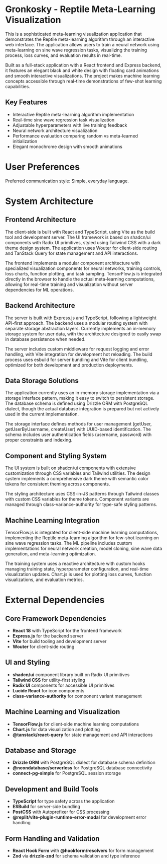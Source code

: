 # Gronkosky - Reptile Meta-Learning Visualization

This is a sophisticated meta-learning visualization application that demonstrates the Reptile meta-learning algorithm through an interactive web interface. The application allows users to train a neural network using meta-learning on sine wave regression tasks, visualizing the training process, loss curves, and evaluation results in real-time. 

Built as a full-stack application with a React frontend and Express backend, it features an elegant black and white design with floating card animations and smooth interactive visualizations. The project makes machine learning concepts accessible through real-time demonstrations of few-shot learning capabilities.

## Key Features
- Interactive Reptile meta-learning algorithm implementation
- Real-time sine wave regression task visualization
- Adjustable hyperparameters with live training feedback
- Neural network architecture visualization
- Performance evaluation comparing random vs meta-learned initialization
- Elegant monochrome design with smooth animations

# User Preferences

Preferred communication style: Simple, everyday language.

# System Architecture

## Frontend Architecture
The client-side is built with React and TypeScript, using Vite as the build tool and development server. The UI framework is based on shadcn/ui components with Radix UI primitives, styled using Tailwind CSS with a dark theme design system. The application uses Wouter for client-side routing and TanStack Query for state management and API interactions.

The frontend implements a modular component architecture with specialized visualization components for neural networks, training controls, loss charts, function plotting, and task sampling. TensorFlow.js is integrated directly in the browser to handle the actual meta-learning computations, allowing for real-time training and visualization without server dependencies for ML operations.

## Backend Architecture
The server is built with Express.js and TypeScript, following a lightweight API-first approach. The backend uses a modular routing system with separate storage abstraction layers. Currently implements an in-memory storage system for user data, with the architecture designed to easily swap in database persistence when needed.

The server includes custom middleware for request logging and error handling, with Vite integration for development hot reloading. The build process uses esbuild for server bundling and Vite for client bundling, optimized for both development and production deployments.

## Data Storage Solutions
The application currently uses an in-memory storage implementation via a storage interface pattern, making it easy to switch to persistent storage. The database schema is defined using Drizzle ORM with PostgreSQL dialect, though the actual database integration is prepared but not actively used in the current implementation.

The storage interface defines methods for user management (getUser, getUserByUsername, createUser) with UUID-based identification. The schema includes user authentication fields (username, password) with proper constraints and indexing.

## Component and Styling System
The UI system is built on shadcn/ui components with extensive customization through CSS variables and Tailwind utilities. The design system implements a comprehensive dark theme with semantic color tokens for consistent theming across components.

The styling architecture uses CSS-in-JS patterns through Tailwind classes with custom CSS variables for theme tokens. Component variants are managed through class-variance-authority for type-safe styling patterns.

## Machine Learning Integration
TensorFlow.js is integrated for client-side machine learning computations, implementing the Reptile meta-learning algorithm for few-shot learning on sine wave regression tasks. The ML pipeline includes custom implementations for neural network creation, model cloning, sine wave data generation, and meta-learning optimization.

The training system uses a reactive architecture with custom hooks managing training state, hyperparameter configuration, and real-time visualization updates. Chart.js is used for plotting loss curves, function visualizations, and evaluation metrics.

# External Dependencies

## Core Framework Dependencies
- **React 18** with TypeScript for the frontend framework
- **Express.js** for the backend server
- **Vite** for build tooling and development server
- **Wouter** for client-side routing

## UI and Styling
- **shadcn/ui** component library built on Radix UI primitives
- **Tailwind CSS** for utility-first styling
- **Radix UI** components for accessible UI primitives
- **Lucide React** for icon components
- **class-variance-authority** for component variant management

## Machine Learning and Visualization
- **TensorFlow.js** for client-side machine learning computations
- **Chart.js** for data visualization and plotting
- **@tanstack/react-query** for state management and API interactions

## Database and Storage
- **Drizzle ORM** with PostgreSQL dialect for database schema definition
- **@neondatabase/serverless** for PostgreSQL database connectivity
- **connect-pg-simple** for PostgreSQL session storage

## Development and Build Tools
- **TypeScript** for type safety across the application
- **ESBuild** for server-side bundling
- **PostCSS** with Autoprefixer for CSS processing
- **@replit/vite-plugin-runtime-error-modal** for development error handling

## Form Handling and Validation
- **React Hook Form** with **@hookform/resolvers** for form management
- **Zod** via **drizzle-zod** for schema validation and type inference